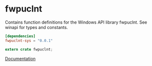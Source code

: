 # fwpuclnt #
Contains function definitions for the Windows API library fwpuclnt. See winapi for types and constants.

```toml
[dependencies]
fwpuclnt-sys = "0.0.1"
```

```rust
extern crate fwpuclnt;
```

[Documentation](https://retep998.github.io/doc/winapi/fwpuclnt/)
